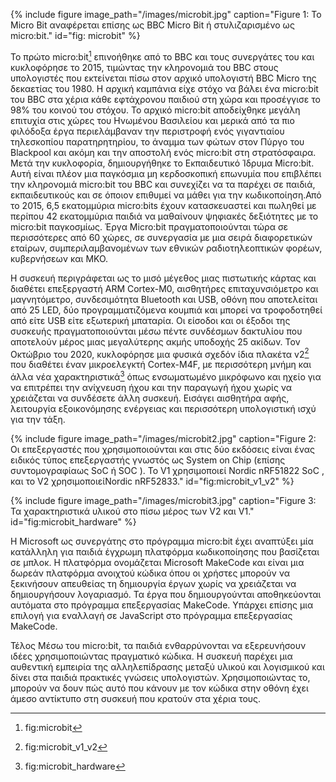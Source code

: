 {% include figure image_path="/images/microbit.jpg" caption="Figure 1: Το Micro Bit αναφέρεται επίσης ως BBC Micro Bit ή στυλιζαρισμένο ως micro:bit." id="fig: microbit" %}



Το πρώτο micro:bit[^1] επινοήθηκε από το BBC και τους συνεργάτες του και κυκλοφόρησε το 2015, τιμώντας την κληρονομιά του BBC στους υπολογιστές που εκτείνεται πίσω στον αρχικό υπολογιστή BBC Micro της δεκαετίας του 1980. Η αρχική καμπάνια είχε στόχο να βάλει ένα micro:bit του BBC στα χέρια κάθε εφτάχρονου παιδιού στη χώρα και προσέγγισε το 98% του κοινού του στόχου. Το αρχικό micro:bit αποδείχθηκε μεγάλη επιτυχία στις χώρες του Ηνωμένου Βασιλείου και μερικά από τα πιο φιλόδοξα έργα περιελάμβαναν την περιστροφή ενός γιγαντιαίου τηλεσκοπίου παρατηρητηρίου, το άναμμα των φώτων στον Πύργο του Blackpool και ακόμη και την αποστολή ενός micro:bit στη στρατόσφαιρα. Μετά την κυκλοφορία, δημιουργήθηκε το Εκπαιδευτικό Ίδρυμα Micro:bit. Αυτή είναι πλέον μια παγκόσμια μη κερδοσκοπική επωνυμία που επιβλέπει την κληρονομιά micro:bit του BBC και συνεχίζει να τα παρέχει σε παιδιά, εκπαιδευτικούς και σε όποιον επιθυμεί να μάθει για την κωδικοποίηση.Από το 2015, 6,5 εκατομμύρια micro:bits έχουν κατασκευαστεί και πωληθεί με περίπου 42 εκατομμύρια παιδιά να μαθαίνουν ψηφιακές δεξιότητες με το micro:bit παγκοσμίως. Έργα Micro:bit πραγματοποιούνται τώρα σε περισσότερες από 60 χώρες, σε συνεργασία με μια σειρά διαφορετικών εταίρων, συμπεριλαμβανομένων των εθνικών ραδιοτηλεοπτικών φορέων, κυβερνήσεων και ΜΚΟ.

Η συσκευή περιγράφεται ως το μισό μέγεθος μιας πιστωτικής κάρτας και διαθέτει επεξεργαστή ARM Cortex-M0, αισθητήρες επιταχυνσιόμετρο και μαγνητόμετρο, συνδεσιμότητα Bluetooth και USB, οθόνη που αποτελείται από 25 LED, δύο προγραμματιζόμενα κουμπιά και μπορεί να τροφοδοτηθεί από είτε USB είτε εξωτερική μπαταρία. Οι είσοδοι και οι έξοδοι της συσκευής πραγματοποιούνται μέσω πέντε συνδέσμων δακτυλίου που αποτελούν μέρος μιας μεγαλύτερης ακμής υποδοχής 25 ακίδων. Τον Οκτώβριο του 2020, κυκλοφόρησε μια φυσικά σχεδόν ίδια πλακέτα v2[^2] που διαθέτει έναν μικροελεγκτή Cortex-M4F, με περισσότερη μνήμη και άλλα νέα χαρακτηριστικά[^3] όπως ενσωματωμένο μικρόφωνο και ηχείο για να επιτρέπει την ανίχνευση ήχου και την παραγωγή ήχου χωρίς να χρειάζεται να συνδέσετε άλλη συσκευή. Εισάγει αισθητήρα αφής, λειτουργία εξοικονόμησης ενέργειας και περισσότερη υπολογιστική ισχύ για την τάξη.

{% include figure image_path="/images/microbit2.jpg" caption="Figure 2: Οι επεξεργαστές που χρησιμοποιούνται και στις δύο εκδόσεις είναι ένας ειδικός τύπος επεξεργαστής γνωστός ως System on Chip (επίσης συντομογραφίαως SoC ή SOC ). Το V1 χρησιμοποιεί Nordic nRF51822 SoC , και το V2 χρησιμοποιείNordic nRF52833." id="fig:microbit_v1_v2" %}

{% include figure image_path="/images/microbit3.jpg" caption="Figure 3: Τα χαρακτηριστικά υλικού στο πίσω μέρος των V2 και V1." id="fig:microbit_hardware" %}

Η Microsoft ως συνεργάτης στο πρόγραμμα micro:bit έχει αναπτύξει  μία κατάλληλη για παιδιά έγχρωμη πλατφόρμα κωδικοποίησης που βασίζεται σε μπλοκ. Η πλατφόρμα ονομάζεται Microsoft MakeCode και είναι μια δωρεάν πλατφόρμα ανοιχτού κώδικα όπου οι χρήστες μπορούν να ξεκινήσουν απευθείας τη δημιουργία έργων χωρίς να χρειάζεται να δημιουργήσουν λογαριασμό. Τα έργα που δημιουργούνται αποθηκεύονται αυτόματα στο πρόγραμμα επεξεργασίας MakeCode. Υπάρχει επίσης μια επιλογή για εναλλαγή σε JavaScript στο πρόγραμμα επεξεργασίας MakeCode.

Τέλος Μέσω του micro:bit, τα παιδιά ενθαρρύνονται να εξερευνήσουν ιδέες χρησιμοποιώντας πραγματικό κώδικα. Η συσκευή παρέχει μια αυθεντική εμπειρία της αλληλεπίδρασης μεταξύ υλικού και λογισμικού και δίνει στα παιδιά πρακτικές γνώσεις υπολογιστών. Χρησιμοποιώντας το, μπορούν να δουν πώς αυτό που κάνουν με τον κώδικα στην οθόνη έχει άμεσο αντίκτυπο στη συσκευή που κρατούν στα χέρια τους.

[^1]: fig:microbit

[^2]: fig:microbit_v1_v2

[^3]: fig:microbit_hardware
